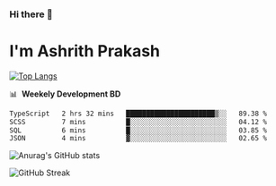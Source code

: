 ### Hi there 👋
# I'm Ashrith Prakash

[![Top Langs](https://github-readme-stats.vercel.app/api/top-langs/?username=xxcheckmatexx&count_private=true&include_all_commits=true&show_icons=true&line_height=20&title_color=FFFFFF&icon_color=FFFFFF&text_color=FFFFFF&bg_color=0D1117&langs_count=8)](https://github.com/anuraghazra/github-readme-stats)

📊 &nbsp;**Weekely Development BD**

<!--START_SECTION:waka-->

```txt
TypeScript   2 hrs 32 mins   ██████████████████████▒░░   89.38 %
SCSS         7 mins          █░░░░░░░░░░░░░░░░░░░░░░░░   04.12 %
SQL          6 mins          █░░░░░░░░░░░░░░░░░░░░░░░░   03.85 %
JSON         4 mins          ▓░░░░░░░░░░░░░░░░░░░░░░░░   02.65 %
```

<!--END_SECTION:waka-->

![Anurag's GitHub stats](https://github-readme-stats.vercel.app/api?username=xxcheckmatexx&count_private=true&show_icons=true&theme=merko)  

![GitHub Streak](http://github-readme-streak-stats.herokuapp.com?user=xxcheckmatexx&theme=merko&hide_border=true&date_format=M%20j%5B%2C%20Y%5D&fire=DD0E0B)
<br/>
